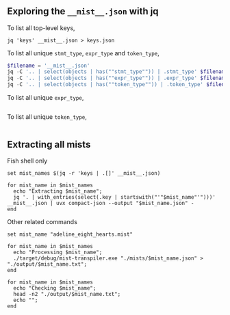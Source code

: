 #

## Exploring the `__mist__.json` with jq

To list all top-level keys,

```shell
jq 'keys' __mist__.json > keys.json
```

To list all unique `stmt_type`, `expr_type` and `token_type`,

```powershell
$filename = '__mist__.json'
jq -C '.. | select(objects | has(""stmt_type"")) | .stmt_type' $filename | Sort-Object | Get-Unique
jq -C '.. | select(objects | has(""expr_type"")) | .expr_type' $filename | Sort-Object | Get-Unique
jq -C '.. | select(objects | has(""token_type"")) | .token_type' $filename | Sort-Object | Get-Unique
```

To list all unique `expr_type`,

```powershell
```

To list all unique `token_type`,

```powershell

```
## Extracting all mists

Fish shell only

```shell
set mist_names $(jq -r 'keys | .[]' __mist__.json)

for mist_name in $mist_names 
  echo "Extracting $mist_name";
  jq '. | with_entries(select(.key | startswith("'"$mist_name"'")))' __mist__.json | uvx compact-json --output "$mist_name.json" -
end
```

Other related commands

```shell
set mist_name "adeline_eight_hearts.mist"

for mist_name in $mist_names 
  echo "Processing $mist_name";
  ./target/debug/mist-transpiler.exe "./mists/$mist_name.json" > "./output/$mist_name.txt";
end

for mist_name in $mist_names
  echo "Checking $mist_name";
  head -n2 "./output/$mist_name.txt";
  echo "";
end
```